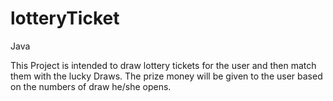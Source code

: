 # lotteryTicket
Java


This Project is intended to draw lottery tickets for the user and then match them with the lucky Draws.
The prize money will be given to the user based on the numbers of draw he/she opens.
